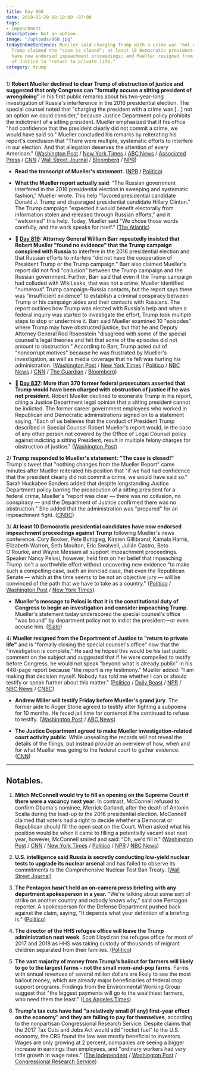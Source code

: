 ```yaml
---
title: Day 860
date: 2019-05-29 08:10:00 -07:00
tags:
- impeachment
description: Not an option.
image: "/uploads/860.jpg"
todayInOneSentence: Mueller said charging Trump with a crime was "not an option";
  Trump claimed the "case is closed"; at least 10 Democratic presidential candidates
  have now endorsed impeachment proceedings; and Mueller resigned from the Department
  of Justice to "return to private life."
category: trump
---
```


1/ **Robert Mueller declined to clear Trump of obstruction of justice and suggested that only Congress can "formally accuse a sitting president of wrongdoing"** in his first public remarks about his two-year-long investigation of Russia's interference in the 2016 presidential election. The special counsel noted that "charging the president with a crime was \[...\] not an option we could consider," because Justice Department policy prohibits the indictment of a sitting president. Mueller emphasized that if his office "had confidence that the president clearly did not commit a crime, we would have said so." Mueller concluded his remarks by reiterating his report's conclusion that "There were multiple, systematic efforts to interfere in our election. And that allegation deserves the attention of every American." ([Washington Post](https://www.washingtonpost.com/politics/special-counsel-robert-mueller-to-make-statement-on-russia-investigation/2019/05/29/f14fd226-8217-11e9-933d-7501070ee669_story.html) / [New York Times](https://www.nytimes.com/2019/05/29/us/politics/mueller-special-counsel.html) / [ABC News](https://abcnews.go.com/Politics/special-counsel-robert-mueller-make-statement-amid-democratic/story?id=63344952) / [Associated Press](https://apnews.com/94323cfc164c4759ba6bf84ad2a46203) / [CNN](https://www.cnn.com/2019/05/29/politics/robert-mueller-special-counsel-investigation/index.html) / [Wall Street Journal](https://www.wsj.com/articles/mueller-to-make-first-public-comment-on-russia-probe-11559137275?mod=e2tw) / [Bloomberg](https://www.bloomberg.com/news/articles/2019-05-29/mueller-to-make-first-public-statement-on-2016-russia-probe) / [NPR](https://www.npr.org/2019/05/29/727847695/special-counsel-mueller-to-deliver-statement-on-russia-investigation))

* **Read the transcript of Mueller's statement.** ([NPR](https://www.npr.org/2019/05/29/727889232/read-special-counsel-robert-muellers-full-statement?utm_campaign=npr&utm_medium=social&utm_source=twitter.com&utm_term=nprnews) / [Politico](https://www.politico.com/story/2019/05/29/robert-mueller-statement-russia-investigation-text-transcript-1346453))

* **What the Mueller report actually said**: "The Russian government interfered in the 2016 presidential election in sweeping and systematic fashion," Mueller wrote. This help "favored presidential candidate Donald J. Trump and disparaged presidential candidate Hillary Clinton." The Trump campaign "expected it would benefit electorally from information stolen and released through Russian efforts," and it "welcomed" this help. Today, Mueller said "We chose those words carefully, and the work speaks for itself." ([The Atlantic](https://www.theatlantic.com/ideas/archive/2019/05/mueller/590467/))

* **📌 [Day 819](https://whatthefuckjusthappenedtoday.com/2019/04/18/day-819/#1-attorney-general-william-barr-repe): Attorney General William Barr repeatedly insisted that Robert Mueller "found no evidence" that the Trump campaign conspired with Russia** to interfere in the 2016 presidential election and that Russian efforts to interfere "did not have the cooperation of President Trump or the Trump campaign." Barr also claimed Mueller's report did not find "collusion" between the Trump campaign and the Russian government. Further, Barr said that even if the Trump campaign had colluded with WikiLeaks, that was not a crime. Mueller identified "numerous" Trump campaign-Russia contacts, but the report says there was "insufficient evidence" to establish a criminal conspiracy between Trump or his campaign aides and their contacts with Russians. The report outlines how Trump was elected with Russia's help and when a federal inquiry was started to investigate the effort, Trump took multiple steps to stop or undermine it. Barr said Mueller examined 10 "episodes" where Trump may have obstructed justice, but that he and Deputy Attorney General Rod Rosenstein "disagreed with some of the special counsel's legal theories and felt that some of the episodes did not amount to obstruction." According to Barr, Trump acted out of "noncorrupt motives" because he was frustrated by Mueller's investigation, as well as media coverage that he felt was hurting his administration. ([Washington Post](https://www.washingtonpost.com/world/national-security/attorney-general-to-provide-overview-of-mueller-report-at-news-conference-before-its-release/2019/04/17/8dcc9440-54b9-11e9-814f-e2f46684196e_story.html) / [New York Times](https://www.nytimes.com/2019/04/18/us/politics/trump-mueller-report.html) / [Politico](https://www.politico.com/story/2019/04/18/barr-said-mueller-examined-10-episodes-involving-trump-when-probing-possible-obstruction-1280892) / [NBC News](https://www.nbcnews.com/politics/donald-trump/mueller-report-barr-will-discuss-interactions-white-house-executive-privilege-n995746) / [CNN](https://www.cnn.com/2019/04/18/politics/mueller-report-release/index.html) / [The Guardian](https://www.theguardian.com/us-news/2019/apr/18/mueller-report-william-barr-trump-russia-investigation) / [Bloomberg](https://www.bloomberg.com/news/articles/2019-04-18/barr-says-mueller-found-10-cases-of-possible-trump-obstruction?srnd=politics-vp))

* **📌 [Day 837](https://whatthefuckjusthappenedtoday.com/2019/05/06/day-837/#1-more-than-370-former-federal-prose): More than 370 former federal prosecutors asserted that Trump would have been charged with obstruction of justice if he was not president**. Robert Mueller declined to exonerate Trump in his report, citing a Justice Department legal opinion that a sitting president cannot be indicted. The former career government employees who worked in Republican and Democratic administrations signed on to a statement saying, "Each of us believes that the conduct of President Trump described in Special Counsel Robert Mueller's report would, in the case of any other person not covered by the Office of Legal Counsel policy against indicting a sitting President, result in multiple felony charges for obstruction of justice." ([Washington Post](https://www.washingtonpost.com/world/national-security/trump-would-have-been-charged-with-obstruction-were-he-not-president-hundreds-of-former-federal-prosecutors-assert/2019/05/06/e4946a1a-7006-11e9-9f06-5fc2ee80027a_story.html))

2/ **Trump responded to Mueller's statement: "The case is closed!"** Trump's tweet that "nothing changes from the Mueller Report" came minutes after Mueller reiterated his position that "if we had had confidence that the president clearly did not commit a crime, we would have said so." Sarah Huckabee Sanders added that despite longstanding Justice Department policy barring the prosecution of a sitting president for a federal crime, Mueller's "report was clear — there was no collusion, no conspiracy — and the Department of Justice confirmed there was no obstruction." She added that the administration was "prepared" for an impeachment fight. ([CNBC](https://www.cnbc.com/2019/05/29/trump-responds-to-robert-muellers-statement-the-case-is-closed.html))

3/ **At least 10 Democratic presidential candidates have now endorsed impeachment proceedings against Trump** following Mueller's news conference. Cory Booker, Pete Buttigieg, Kirsten Gillibrand, Kamala Harris, Elizabeth Warren, Seth Moulton, Eric Swalwell, Julián Castro, Beto O’Rourke, and Wayne Messam all support impeachment proceedings. Speaker Nancy Pelosi, however, held firm on her belief that impeaching Trump isn't a worthwhile effort without uncovering new evidence "to make such a compelling case, such an ironclad case, that even the Republican Senate — which at the time seems to be not an objective jury — will be convinced of the path that we have to take as a country." ([Politico](https://www.politico.com/story/2019/05/29/mueller-statement-emboldens-dems-on-impeachment-1346513) / [Washington Post](https://www.washingtonpost.com/politics/muellers-statement-increases-pressure-on-pelosi-to-begin-trump-impeachment/2019/05/29/60e8ec5c-8228-11e9-933d-7501070ee669_story.html) / [New York Times](https://www.nytimes.com/2019/05/29/us/politics/impeaching-trump-democrats.html))

* **Mueller's message to Pelosi is that it is the constitutional duty of Congress to begin an investigation and consider impeaching Trump**. Mueller's statement today underscored the special counsel's office "was bound" by department policy not to indict the president—or even accuse him. ([Slate](https://slate.com/news-and-politics/2019/05/robert-mueller-to-nancy-pelosi-begin-impeachment-proceedings.html))

4/ **Mueller resigned from the Department of Justice to "return to private life"** and is "formally closing the special counsel's office" now that the "investigation is complete." He said he hoped this would be his last public comment on the subject and suggested that if he were compelled to testify before Congress, he would not speak "beyond what is already public" in his 448-page report because "the report is my testimony." Mueller added: "I am making that decision myself. Nobody has told me whether I can or should testify or speak further about this matter." ([Politico](https://www.politico.com/story/2019/05/29/mueller-to-make-public-statement-on-his-russia-probe-1346420) / [Daily Beast](https://www.thedailybeast.com/robert-mueller-announces-resignation-from-justice-department/) / [NPR](https://www.npr.org/2019/05/29/582724398/special-counsel-robert-mueller-steps-down-after-leading-russia-inquiry) / [NBC News](https://www.nbcnews.com/politics/justice-department/robert-mueller-make-public-statement-about-russia-probe-wednesday-n1011331) / [CNBC](https://www.cnbc.com/2019/05/29/robert-mueller-did-not-determine-if-trump-committed-crime.html))

* **Andrew Miller will testify Friday before Mueller's grand jury**. The former aide to Roger Stone agreed to testify after fighting a subpoena for 10 months. He faced jail time for contempt if he continued to refuse to testify. ([Washington Post](https://www.washingtonpost.com/local/legal-issues/andrew-miller-an-aide-to-roger-stone-will-testify-before-mueller-grand-jury-after-months-long-subpoena-fight/2019/05/29/1c446e86-8233-11e9-bce7-40b4105f7ca0_story.html) / [ABC News](https://abcnews.go.com/Politics/wireStory/roger-stone-aide-agrees-testify-grand-jury-63349732))

* **The Justice Department agreed to make Mueller investigation-related court activity public**. While unsealing the records will not reveal the details of the filings, but instead provide an overview of how, when and for what Mueller was going to the federal court to gather evidence. ([CNN](https://www.cnn.com/2019/05/28/politics/mueller-court-activity-public/index.html))

---

## Notables.

1. **Mitch McConnell would try to fill an opening on the Supreme Court if there were a vacancy next year**. In contrast, McConnell refused to confirm Obama's nominee, Merrick Garland, after the death of Antonin Scalia during the lead-up to the 2016 presidential election. McConnell claimed that voters had a right to decide whether a Democrat or Republican should fill the open seat on the Court. When asked what his position would be when it came to filling a potentially vacant seat next year, however, McConnell smiled and said: "Oh, we'd fill it." ([Washington Post](https://www.washingtonpost.com/politics/2019/05/29/mcconnell-says-he-would-fill-supreme-court-vacancy/?noredirect=on&utm_term=.e0f06191eda3) / [CNN](https://www.cnn.com/2019/05/28/politics/mitch-mcconnell-supreme-court-2020/index.html) / [New York Times](https://www.nytimes.com/2019/05/29/us/politics/mitch-mcconnell-supreme-court.html) / [Politico](https://www.politico.com/story/2019/05/28/mitch-mcconnell-supreme-court-1346094) / [NPR](https://www.npr.org/2019/05/29/727842244/mcconnell-would-fill-potential-supreme-court-vacancy-in-2020-reversal-of-2016-st) / [NBC News](https://www.nbcnews.com/politics/congress/not-obama-ok-trump-mcconnell-now-says-he-d-confirm-n1011166))

2. **U.S. intelligence said Russia is secretly conducting low-yield nuclear tests to upgrade its nuclear arsenal** and has failed to observe its commitments to the Comprehensive Nuclear Test Ban Treaty. ([Wall Street Journal](https://www.wsj.com/articles/u-s-says-russia-likely-conducting-low-yield-nuke-tests-defying-test-ban-treaty-11559135102))

3. **The Pentagon hasn't held an on-camera press briefing with any department spokesperson in a year.** "We're talking about some sort of strike on another country and nobody knows why," said one Pentagon reporter. A spokesperson for the Defense Department pushed back against the claim, saying, "It depends what your definition of a briefing is." ([Politico](https://www.politico.com/story/2019/05/29/pentagon-press-briefing-iran-1346093))

4. **The director of the HHS refugee office will leave the Trump administration next week**. Scott Lloyd ran the refugee office for most of 2017 and 2018 as HHS was taking custody of thousands of migrant children separated from their families. ([Politico](https://www.politico.com/story/2019/05/29/scott-lloyd-leaves-hhs-1346421))

5. **The vast majority of money from Trump's bailout for farmers will likely to go to the largest farms – not the small mom-and-pop farms**. Farms with annual revenues of several million dollars are likely to see the most bailout money, which are already major beneficiaries of federal crop support programs. Findings from the Environmental Working Group suggest that "the biggest payments will go to the wealthiest farmers, who need them the least." ([Los Angeles Times](https://www.latimes.com/business/hiltzik/la-fi-hiltzik-trump-farm-bailout-20190528-story.html))

6. **Trump's tax cuts have had "a relatively small (if any) first-year effect on the economy" and they are failing to pay for themselves**, according to the nonpartisan Congressional Research Service. Despite claims that the 2017 Tax Cuts and Jobs Act would add "rocket fuel" to the U.S. economy, the CRS found the law was mostly beneficial to investors. Wages are only growing at 2 percent, companies are seeing a bigger increase in earnings than employees, and "ordinary workers had very little growth in wage rates." ([The Independent](https://www.independent.co.uk/news/world/americas/us-politics/trump-tax-cuts-wages-growth-economy-gdp-jobs-act-congress-report-a8934256.html) / [Washington Post](https://www.washingtonpost.com/politics/2019/05/28/new-report-further-undermines-trumps-claim-that-tax-cuts-were-economic-rocket-fuel/?utm_term=.84ae82d0d1d0) / [Congressional Research Service](https://www.everycrsreport.com/files/20190522_R45736_8a1214e903ee2b719e00731791d60f26d75d35f4.pdf))